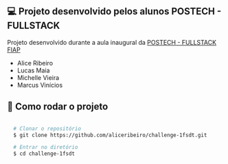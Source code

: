 ## 💻 Projeto desenvolvido pelos alunos POSTECH - FULLSTACK

Projeto desenvolvido durante a aula inaugural da [POSTECH - FULLSTACK FIAP](https://zealous-handball-b23.notion.site/Desafio-1FSDT-f46120863d154c32b92b95fc708bd79e)

- Alice Ribeiro
- Lucas Maia
- Michelle Vieira
- Marcus Vinícios

## 📂 Como rodar o projeto

```bash

  # Clonar o repositório
  $ git clone https://github.com/aliceribeiro/challenge-1fsdt.git

  # Entrar no diretório
  $ cd challenge-1fsdt

```
